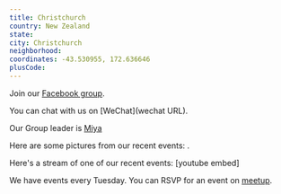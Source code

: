 ```yaml
---
title: Christchurch
country: New Zealand
state: 
city: Christchurch
neighborhood: 
coordinates: -43.530955, 172.636646
plusCode:
---
```

Join our [Facebook group](https://www.facebook.com/groups/free.code.camp.christchurch).

You can chat with us on [WeChat](wechat URL).

Our Group leader is [Miya](freecodecamp.org/miya)

Here are some pictures from our recent events:
![]().

Here's a stream of one of our recent events:
[youtube embed]

We have events every Tuesday. You can RSVP for an event on [meetup](meetupurl).
